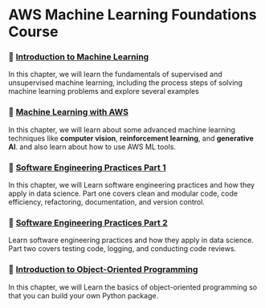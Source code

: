 # AWS Machine Learning Foundations Course


### :dart: [Introduction to Machine Learning](L1-intro-ML.md)

In this chapter, we  will learn the fundamentals of supervised and unsupervised machine learning, including the process steps of solving machine learning problems and explore several examples


### :dart: [Machine Learning with AWS](L2.md)

In this chapter, we will learn about some advanced machine learning techniques like **computer vision**, **reinforcement learning**, and **generative AI**. and also learn about how to use AWS ML tools.



### :dart: [Software Engineering Practices Part 1](L3.md)

In this chapter, we  will Learn software engineering practices and how they apply in data science. Part one covers clean and modular code, code efficiency, refactoring, documentation, and version control.


### :dart: [Software Engineering Practices Part 2](L4.md)

Learn software engineering practices and how they apply in data science. Part two covers testing code, logging, and conducting code reviews.

 

### :dart: [Introduction to Object-Oriented Programming](L5.md)

In this chapter, we  will Learn the basics of object-oriented programming so that you can build your own Python package.




